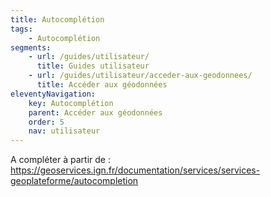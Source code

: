 ```yaml
---
title: Autocomplétion
tags:
    - Autocomplétion
segments:
    - url: /guides/utilisateur/
      title: Guides utilisateur
    - url: /guides/utilisateur/acceder-aux-geodonnees/
      title: Accéder aux géodonnées
eleventyNavigation:
    key: Autocomplétion
    parent: Accéder aux géodonnées
    order: 5
    nav: utilisateur
---
```


A compléter à partir de : https://geoservices.ign.fr/documentation/services/services-geoplateforme/autocompletion
